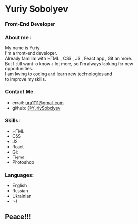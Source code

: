 Yuriy Sobolyev
==============

### Front-End Developer

### About me :

My name is Yuriy.  
I'm a front-end developer.  
Already familiar with HTML , CSS , JS , React app , Git an more.  
But I still want to know a lot more, so I'm always looking for new opportunities.  
I am loving to coding and learn new technologies and  
to improve my skills.

### Contact Me :

*   email: [ura1111@gmail.com](mailto:ura1111@gmail.com)
*   github: [@YuriySobolyev](https://github.com/YuriySobolyev)

### Skills :

*   HTML
*   CSS
*   JS
*   React
*   Git
*   Figma
*   Photoshop

### Languages:

*   English
*   Russian
*   Ukrainian
*   :-)

Peace!!!
--------
